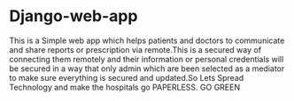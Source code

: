 # Django-web-app

This is a Simple web app which helps patients and doctors to communicate and share reports or prescription via remote.This is a secured way of connecting them remotely and their information or personal credentials will be secured in a way that only admin which are been selected as a mediator to make sure everything is secured and updated.So Lets Spread Technology and make the hospitals go PAPERLESS. GO GREEN
